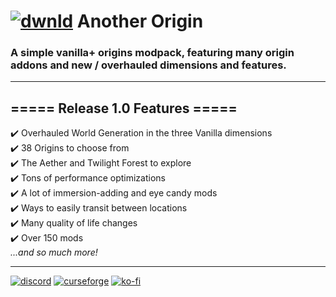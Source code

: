 # [![dwnld](https://i.imgur.com/ERb0Cpc.png)](https://www.curseforge.com/minecraft/modpacks/another-origin) Another Origin 

### A simple vanilla+ origins modpack, featuring many origin addons and new / overhauled dimensions and features.
 ___
## ===== Release 1.0 Features =====
✔️ Overhauled World Generation in the three Vanilla dimensions\
✔️ 38 Origins to choose from\
✔️ The Aether and Twilight Forest to explore\
✔️ Tons of performance optimizations\
✔️ A lot of immersion-adding and eye candy mods\
✔️ Ways to easily transit between locations\
✔️ Many quality of life changes\
✔️ Over 150 mods\
*...and so much more!*
___
[![discord](https://img.shields.io/discord/900843162438864969?color=01C2FE&label=DISCORD&logo=DISCORD&logoColor=01C2FE&style=for-the-badge)](https://discord.gg/fQSZPwpRY7)
[![curseforge](https://img.shields.io/badge/My-Projects-important?style=for-the-badge&logo=curseforge&logoColor=F16436)](https://www.curseforge.com/members/yingsonic/projects)
[![ko-fi](https://img.shields.io/badge/Donate-Ko--fi-red?style=for-the-badge&logo=kofi&logoColor=red)](https://ko-fi.com/A0A3D1GJ6)
